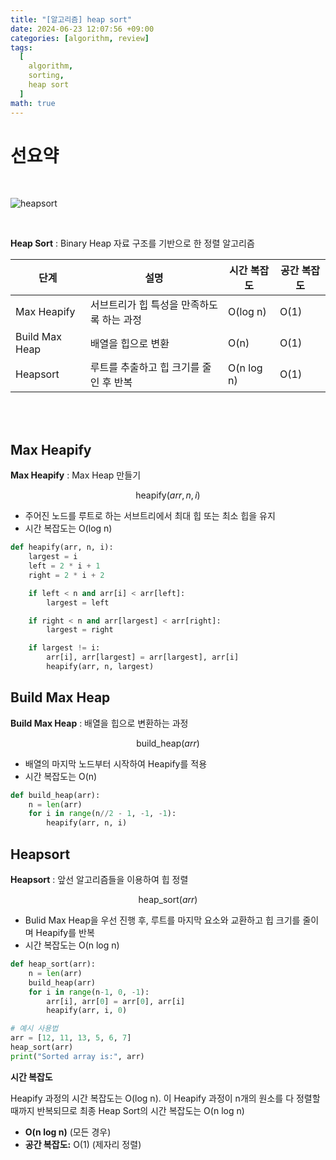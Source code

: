```yaml
---
title: "[알고리즘] heap sort"
date: 2024-06-23 12:07:56 +09:00
categories: [algorithm, review]
tags:
  [
    algorithm,
    sorting,
    heap sort
  ]
math: true
---
```


# **선요약**

<br/>

![heapsort](https://velog.velcdn.com/images/kang9366/post/6a74d69a-514e-4346-9c79-3a03015cff70/image.gif)

<br/>

**Heap Sort** : Binary Heap 자료 구조를 기반으로 한 정렬 알고리즘

| 단계 | 설명 | 시간 복잡도 | 공간 복잡도 |
| --- | --- | --- | --- |
| Max Heapify | 서브트리가 힙 특성을 만족하도록 하는 과정 | O(log n) | O(1) |
| Build Max Heap | 배열을 힙으로 변환 | O(n) | O(1) |
| Heapsort | 루트를 추출하고 힙 크기를 줄인 후 반복 | O(n log n) | O(1) |

<br/>
<br/>

## **Max Heapify**

**Max Heapify** : Max Heap 만들기

$$ \text{heapify}(arr, n, i) $$

- 주어진 노드를 루트로 하는 서브트리에서 최대 힙 또는 최소 힙을 유지
- 시간 복잡도는 O(log n)

```python
def heapify(arr, n, i):
    largest = i
    left = 2 * i + 1
    right = 2 * i + 2

    if left < n and arr[i] < arr[left]:
        largest = left

    if right < n and arr[largest] < arr[right]:
        largest = right

    if largest != i:
        arr[i], arr[largest] = arr[largest], arr[i]
        heapify(arr, n, largest)
```

## **Build Max Heap**

**Build Max Heap** : 배열을 힙으로 변환하는 과정

$$ \text{build_heap}(arr) $$

- 배열의 마지막 노드부터 시작하여 Heapify를 적용
- 시간 복잡도는 O(n)

```python
def build_heap(arr):
    n = len(arr)
    for i in range(n//2 - 1, -1, -1):
        heapify(arr, n, i)
```

## **Heapsort**

**Heapsort** : 앞선 알고리즘들을 이용하여 힙 정렬

$$ \text{heap_sort}(arr) $$

- Bulid Max Heap을 우선 진행 후, 루트를 마지막 요소와 교환하고 힙 크기를 줄이며 Heapify를 반복
- 시간 복잡도는 O(n log n)

```python
def heap_sort(arr):
    n = len(arr)
    build_heap(arr)
    for i in range(n-1, 0, -1):
        arr[i], arr[0] = arr[0], arr[i]
        heapify(arr, i, 0)

# 예시 사용법
arr = [12, 11, 13, 5, 6, 7]
heap_sort(arr)
print("Sorted array is:", arr)
```

**시간 복잡도**

Heapify 과정의 시간 복잡도는 O(log n). 이 Heapify 과정이 n개의 원소를 다 정렬할 때까지 반복되므로 최종 Heap Sort의 시간 복잡도는 O(n log n)

- **O(n log n)** (모든 경우)
- **공간 복잡도:** O(1) (제자리 정렬)
